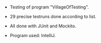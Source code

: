 - Testing of program "VillageOfTesting".

- 29 precise testruns done according to list.

- All done with JUnit and Mockito. 

- Program used: IntelliJ.

